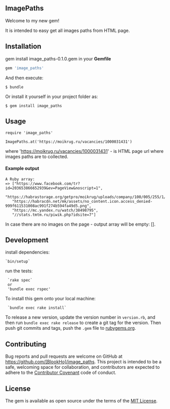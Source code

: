 ## ImagePaths

Welcome to my new gem!
 
It is intended to easy get all images paths from HTML page.

## Installation

gem install image_paths-0.1.0.gem in your __Gemfile__

```ruby
gem 'image_paths'
```

And then execute:

    $ bundle

Or install it yourself in your project folder as:

    $ gem install image_paths

## Usage


    require 'image_paths'
 
    ImagePaths.at('https://moikrug.ru/vacancies/1000031431')

where 'https://moikrug.ru/vacancies/1000031431' - is HTML page url where images paths are to collected.

#### Example output

    A Ruby array: 
    => ["https://www.facebook.com/tr?id=203653866652939&ev=PageView&noscript=1",
       "https://habrastorage.org/getpro/moikrug/uploads/company/100/005/255/1/logo/medium_f19113ec4c4fdac7af49f748ba45fedc.png",
       "https://habracdn.net/mk/assets/no_content.icon.access_denied-999f611531008ac991f274b594fa49d5.png",
       "https://mc.yandex.ru/watch/38498795",
       "//stats.tmtm.ru/piwik.php?idsite=7"]

In case there are no images on the page - output array will be empty: [].



## Development
install dependencies:

    `bin/setup`
     
run the tests:

     `rake spec` 
     or
     'bundle exec rspec'

To install this gem onto your local machine:

     `bundle exec rake install`

To release a new version, update the version number in `version.rb`,
and then run `bundle exec rake release` 
to create a git tag for the version.
Then push git commits and tags,
push the `.gem` file to [rubygems.org](https://rubygems.org).

## Contributing

Bug reports and pull requests are welcome on GitHub at https://github.com/[BlookHo]/image_paths. This project is intended to be a safe, welcoming space for collaboration, and contributors are expected to adhere to the [Contributor Covenant](http://contributor-covenant.org) code of conduct.


## License

The gem is available as open source under the terms of the [MIT License](http://opensource.org/licenses/MIT).

